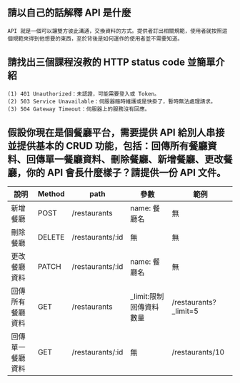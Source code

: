 ## 請以自己的話解釋 API 是什麼
    API 就是一個可以讓雙方彼此溝通，交換資料的方式。提供者訂出相關規範，使用者就按照這個規範來得到他想要的東西，至於背後是如何運作的使用者並不需要知道。


## 請找出三個課程沒教的 HTTP status code 並簡單介紹
    (1) 401 Unauthorized：未認證，可能需要登入或 Token。
    (2) 503 Service Unavailable：伺服器臨時維護或是快掛了，暫時無法處理請求。
    (3) 504 Gateway Timeout：伺服器上的服務沒有回應。


## 假設你現在是個餐廳平台，需要提供 API 給別人串接並提供基本的 CRUD 功能，包括：回傳所有餐廳資料、回傳單一餐廳資料、刪除餐廳、新增餐廳、更改餐廳，你的 API 會長什麼樣子？請提供一份 API 文件。


| 說明             | Method | path             | 參數                    | 範例                  |
| ---------------- | ------ | ---------------- | ----------------------- | --------------------- |
| 新增餐廳         | POST   | /restaurants     | name: 餐廳名            | 無                    |
| 刪除餐廳         | DELETE | /restaurants/:id | 無                      | 無                    |
| 更改餐廳資料     | PATCH  | /restaurants/:id | name: 餐廳名            | 無                    |
| 回傳所有餐廳資料 | GET    | /restaurants     | _limit:限制回傳資料數量 | /restaurants?_limit=5 |
| 回傳單一餐廳資料 | GET    | /restaurants/:id | 無                      | /restaurants/10       |